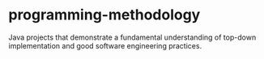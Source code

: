 # programming-methodology
Java projects that demonstrate a fundamental understanding of top-down implementation and good software engineering practices.
